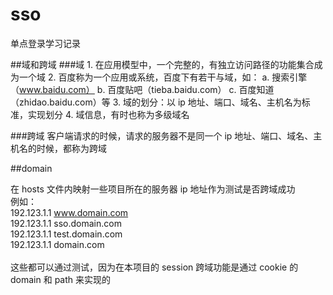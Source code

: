 # sso
单点登录学习记录

##域和跨域
###域
	1. 在应用模型中，一个完整的，有独立访问路径的功能集合成为一个域
	2. 百度称为一个应用或系统，百度下有若干与域，如：
		a. 搜索引擎（www.baidu.com）
		b. 百度贴吧（tieba.baidu.com）
		c. 百度知道（zhidao.baidu.com）等
	3. 域的划分：以 ip 地址、端口、域名、主机名为标准，实现划分
	4. 域信息，有时也称为多级域名

###跨域
客户端请求的时候，请求的服务器不是同一个 ip 地址、端口、域名、主机名的时候，都称为跨域

##domain

在 hosts 文件内映射一些项目所在的服务器 ip 地址作为测试是否跨域成功<br>
例如：<br>
    192.123.1.1 www.domain.com<br>
    192.123.1.1 sso.domain.com<br>
    192.123.1.1 test.domain.com<br>
    192.123.1.1 domain.com<br>
    <br>
这些都可以通过测试，因为在本项目的 session 跨域功能是通过 cookie 的 domain 和 path 来实现的
